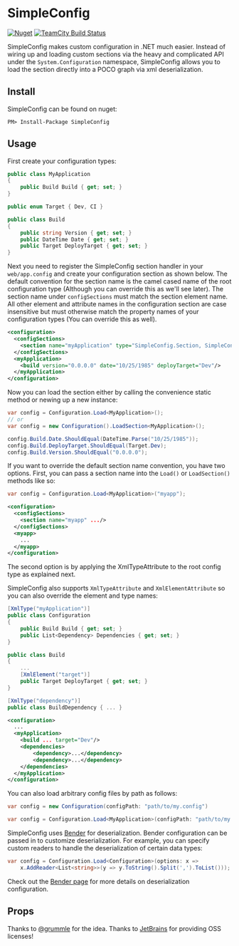 SimpleConfig
=============

[![Nuget](http://img.shields.io/nuget/v/SimpleConfig.svg?style=flat)](http://www.nuget.org/packages/SimpleConfig/) [![TeamCity Build Status](https://img.shields.io/teamcity/http/build.mikeobrien.net/s/simpleconfig.svg?style=flat)](http://build.mikeobrien.net/viewType.html?buildTypeId=simpleconfig&guest=1)

SimpleConfig makes custom configuration in .NET much easier. Instead of wiring up and loading custom sections via the heavy and complicated API under the `System.Configuration` namespace, SimpleConfig allows you to load the section directly into a POCO graph via xml deserialization.

Install
------------

SimpleConfig can be found on nuget:

    PM> Install-Package SimpleConfig

Usage
------------

First create your configuration types:

```csharp
public class MyApplication
{
    public Build Build { get; set; }
}

public enum Target { Dev, CI }

public class Build
{
    public string Version { get; set; }
    public DateTime Date { get; set; }
    public Target DeployTarget { get; set; }
}
```

Next you need to register the SimpleConfig section handler in your `web/app.config` and create your configuration section as shown below. The default convention for the section name is the camel cased name of the root configuration type (Although you can override this as we'll see later). The section name under `configSections` must match the section element name. All other element and attribute names in the configuration section are case insensitive but must otherwise match the property names of your configuration types (You can override this as well).

```xml
<configuration>
  <configSections>
    <section name="myApplication" type="SimpleConfig.Section, SimpleConfig"/>
  </configSections>
  <myApplication>
    <build version="0.0.0.0" date="10/25/1985" deployTarget="Dev"/>
  </myApplication>
</configuration>
```

Now you can load the section either by calling the convenience static method or newing up a new instance:

```csharp
var config = Configuration.Load<MyApplication>();
// or
var config = new Configuration().LoadSection<MyApplication>();

config.Build.Date.ShouldEqual(DateTime.Parse("10/25/1985"));
config.Build.DeployTarget.ShouldEqual(Target.Dev);
config.Build.Version.ShouldEqual("0.0.0.0");
```

If you want to override the default section name convention, you have two options. First, you can pass a section name into the `Load()` or `LoadSection()` methods like so:

```csharp
var config = Configuration.Load<MyApplication>("myapp");
```

```xml
<configuration>
  <configSections>
    <section name="myapp" .../>
  </configSections>
  <myapp>
    ...
  </myapp>
</configuration>
```

The second option is by applying the XmlTypeAttribute to the root config type as explained next.

SimpleConfig also supports `XmlTypeAttribute` and `XmlElementAttribute` so you can also override the element and type names:

```csharp
[XmlType("myApplication")]
public class Configuration
{
    public Build Build { get; set; }
    public List<Dependency> Dependencies { get; set; }
}

public class Build
{
    ...
    [XmlElement("target")]
    public Target DeployTarget { get; set; }
}

[XmlType("dependency")]
public class BuildDependency { ... }
```

```xml
<configuration>
  ...
  <myApplication>
    <build ... target="Dev"/>
    <dependencies>
        <dependency>...</dependency>
        <dependency>...</dependency>
    </dependencies>
  </myApplication>
</configuration>
```

You can also load arbitrary config files by path as follows:

```csharp
var config = new Configuration(configPath: "path/to/my.config")

var config = Configuration.Load<MyApplication>(configPath: "path/to/my.config");
```

SimpleConfig uses [Bender](https://github.com/mikeobrien/Bender) for deserialization. Bender configuration can be passed in to customize deserialization. For example, you can specify custom readers to handle the deserialization of certain data types:

```csharp
var config = Configuration.Load<Configuration>(options: x => 
	x.AddReader<List<string>>(y => y.ToString().Split(',').ToList()));
```

Check out the [Bender page](https://github.com/mikeobrien/Bender) for more details on deserialization configuration.

Props
------------

Thanks to [@grummle](https://github.com/grummle) for the idea. Thanks to [JetBrains](http://www.jetbrains.com/) for providing OSS licenses! 
